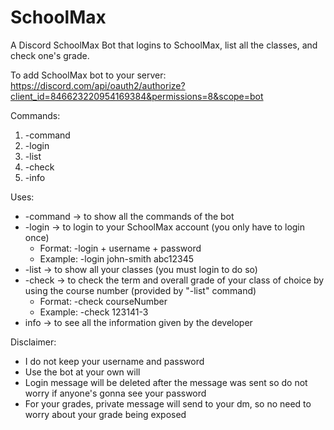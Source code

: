 # SchoolMax
A Discord SchoolMax Bot that logins to SchoolMax, list all the classes, and check one's grade.

To add SchoolMax bot to your server: https://discord.com/api/oauth2/authorize?client_id=846623220954169384&permissions=8&scope=bot

Commands: 
  1. -command
  2. -login
  3. -list
  4. -check 
  5. -info

Uses:
  * -command -> to show all the commands of the bot
  * -login -> to login to your SchoolMax account (you only have to login once)
      * Format: -login + username + password 
      * Example: -login john-smith abc12345
  * -list -> to show all your classes (you must login to do so)
  * -check -> to check the term and overall grade of your class of choice by using the course number (provided by "-list" command)
      * Format: -check courseNumber
      * Example: -check 123141-3
  * info -> to see all the information given by the developer


  Disclaimer: 
  * I do not keep your username and password 
  * Use the bot at your own will
  * Login message will be deleted after the message was sent so do not worry if anyone's gonna see your password
  * For your grades, private message will send to your dm, so no need to worry about your grade being exposed
    

